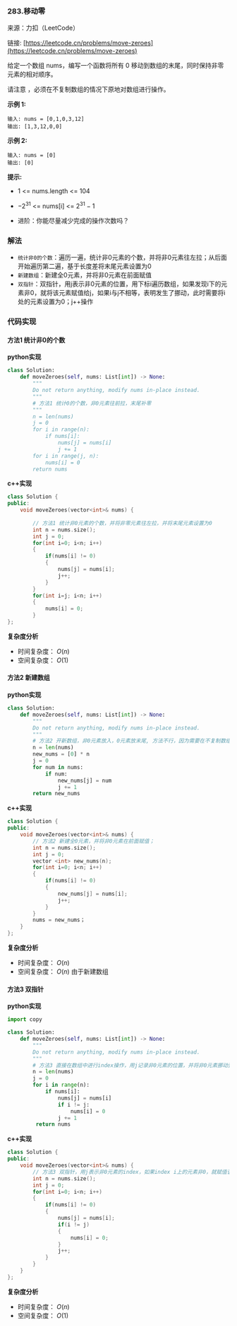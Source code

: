  ### 283.移动零

来源：力扣（LeetCode）

链接: [https://leetcode.cn/problems/move-zeroes](https://leetcode.cn/problems/move-zeroes)



给定一个数组 nums，编写一个函数将所有 0 移动到数组的末尾，同时保持非零元素的相对顺序。

请注意 ，必须在不复制数组的情况下原地对数组进行操作。

 

**示例 1:**
```
输入: nums = [0,1,0,3,12]
输出: [1,3,12,0,0]
```

**示例 2:**
```
输入: nums = [0]
输出: [0]
```

**提示:**

- 1 <= nums.length <= 104
- $-2^{31}$ <= nums[i] <= $2^{31} - 1$

- 进阶：你能尽量减少完成的操作次数吗？




### 解法
* `统计非0的个数`：遍历一遍，统计非0元素的个数，并将非0元素往左拉；从后面开始遍历第二遍，基于长度差将末尾元素设置为0
* `新建数组`：新建全0元素，并将非0元素在前面赋值
* `双指针`：双指针，用j表示非0元素的位置，用下标i遍历数组，如果发现i下的元素非0，就将该元素赋值给j，如果i与j不相等，表明发生了挪动，此时需要将i处的元素设置为0；j++操作



### 代码实现
#### 方法1 统计非0的个数

**python实现**

```python
class Solution:
    def moveZeroes(self, nums: List[int]) -> None:
        """
        Do not return anything, modify nums in-place instead.
        """
        # 方法1 统计0的个数，非0元素往前拉，末尾补零
        """
        n = len(nums)
        j = 0
        for i in range(n):
            if nums[i]:
                nums[j] = nums[i]
                j += 1
        for i in range(j, n):
            nums[i] = 0
        return nums
```



**c++实现**

```cpp
class Solution {
public:
    void moveZeroes(vector<int>& nums) {
        
        // 方法1 统计非0元素的个数，并将非零元素往左拉，并将末尾元素设置为0
        int n = nums.size();
        int j = 0;
        for(int i=0; i<n; i++)
        {
            if(nums[i] != 0)
            {
                nums[j] = nums[i];
                j++;
            }
        }
        for(int i=j; i<n; i++)
        {
            nums[i] = 0;
        }
};
```
**复杂度分析**

* 时间复杂度： $O(n)$  
* 空间复杂度： $O(1)$  


#### 方法2 新建数组
**python实现**
```python
class Solution:
    def moveZeroes(self, nums: List[int]) -> None:
        """
        Do not return anything, modify nums in-place instead.
        """
        # 方法2 开新数组，非0元素放入，0元素放末尾, 方法不行，因为需要在不复制数组情况下进行原地处理
        n = len(nums)
        new_nums = [0] * n
        j = 0
        for num in nums:
            if num:
                new_nums[j] = num
                j += 1
        return new_nums
```
**c++实现**
```cpp
class Solution {
public:
    void moveZeroes(vector<int>& nums) {
        // 方法2 新建全0元素，并将非0元素在前面赋值；
        int n = nums.size();
        int j = 0;
        vector <int> new_nums(n);
        for(int i=0; i<n; i++)
        {
            if(nums[i] != 0)
            {
                new_nums[j] = nums[i];
                j++;
            }
        }
        nums = new_nums；
    }
};
```

**复杂度分析**

* 时间复杂度： $O(n)$  
* 空间复杂度： $O(n)$ 由于新建数组

 #### 方法3 双指针
  **python实现**
```python
import copy

class Solution:
    def moveZeroes(self, nums: List[int]) -> None:
        """
        Do not return anything, modify nums in-place instead.
        """
        # 方法3 直接在数组中进行index操作，用j记录非0元素的位置，并将非0元素挪动到j位置下，如果i与j不相等的话，将i置为0
        n = len(nums)
        j = 0
        for i in range(n):
            if nums[i]:
                nums[j] = nums[i]
                if i != j:
                    nums[i] = 0
                j += 1
         return nums
```

**c++实现**
```cpp
class Solution {
public:
    void moveZeroes(vector<int>& nums) {
        // 方法3 双指针，用j表示非0元素的index，如果index i上的元素非0，就赋值该元素到index j下，如果i与j不相等，表明发生了移动，此时将i上的元素赋值为0
        int n = nums.size();
        int j = 0;
        for(int i=0; i<n; i++)
        {
            if(nums[i] != 0)
            {
                nums[j] = nums[i];
                if(i != j)
                {
                    nums[i] = 0;
                }
                j++;
            }
        }
    }
};
```

  **复杂度分析**

* 时间复杂度： $O(n)$  
* 空间复杂度： $O(1)$ 